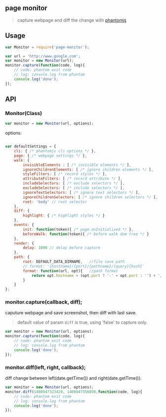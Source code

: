 ## page monitor

> capture webpage and diff the change with [phantomjs](http://phantomjs.org/)

## Usage

```javascript
var Monitor = require('page-monitor');

var url = 'http://www.google.com';
var monitor = new Monitor(url);
monitor.capture(function(code, log){
    // code: phantom exit code
    // log: console.log from phantom
    console.log('done');
});
```

## API

### Monitor(Class)

```javascript
var monitor = new Monitor(url, options);
```

options:

```javascript

var defaultSettings = {
    cli: { /* phantomjs cli options */ },
    page: { /* webpage settings */ },
    walk: {
        invisibleElements : [ /* invisible elements */ ],
        ignoreChildrenElements: [ /* ignore children elements */ ],
        styleFilters: [ /* record styles */ ],
        attributeFilters: [ /* record attribute */ ],
        includeSelectors: [ /* exclude selectors */ ],
        excludeSelectors: [ /* include selectors */ ],
        ignoreTextSelectors: [ /* ignore text selectors */ ],
        ignoreChildrenSelectors: [ /* ignore children selectors */ ],
        root: 'body' // root selector
    },
    diff: {
        highlight: { /* highlight styles */ }
    },
    events: {
        init: function(token){ /* page.onInitialized */ },
        beforeWalk: function(token){ /* before walk dom tree */ }
    },
    render: {
        delay: 1000 // delay before capture
    },
    path: {
        root: DEFAULT_DATA_DIRNAME,   //file save path
        // format: '{hostname}/{port}/{pathname}/{query}{hash}'
        format: function(url, opt){   //path format
            return opt.hostname + (opt.port ? '-' + opt.port : '') + '/' + base64(opt.path);
        }
    }
};
```

### monitor.capture(callback, diff);

caputure webpage and save screenshot, then diff with last save.

> default value of param ``diff`` is true, using 'false' to capture only.

```javascript
var monitor = new Monitor(url, options);
monitor.capture(function(code, log){
    // code: phantom exit code
    // log: console.log from phantom
    console.log('done');
});
```

### monitor.diff(left, right, callback);

diff change between left(date.getTime()) and right(date.getTime()).

```javascript
var monitor = new Monitor(url, options);
monitor.diff(1408947323420, 1408947556898,function(code, log){
    // code: phantom exit code
    // log: console.log from phantom
    console.log('done');
});
```